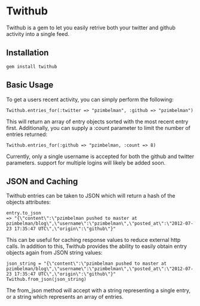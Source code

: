 
# Twithub

Twithub is a gem to let you easily retrive both your twitter and github activity into a single feed.

## Installation

    gem install twithub

## Basic Usage

To get a users recent activity, you can simply perform the following:

    Twithub.entries_for(:twitter => "pzimbelman", :github => "pzimbelman")

This will return an array of entry objects sorted with the most recent entry first. Additionally, you can supply a :count parameter to limit the number of entries returned:

    Twithub.entries_for(:github => "pzimbelman, :count => 8)

Currently, only a single username is accepted for both the github and twitter parameters. support for multiple logins will likely be added soon.

## JSON and Caching

Twithub entries can be taken to JSON which will return a hash of the objects attributes:

    entry.to_json
    => "{\"content\":\"pzimbelman pushed to master at pzimbelman/blog\",\"username\":\"pzimbelman\",\"posted_at\":\"2012-07-23 17:35:47 UTC\",\"origin\":\"github\"}"

This can be useful for caching response values to reduce external http calls. In addition to this, Twithub provides the ability to easily obtain entry objects again from JSON string values:

    json_string = "{\"content\":\"pzimbelman pushed to master at pzimbelman/blog\",\"username\":\"pzimbelman\",\"posted_at\":\"2012-07-23 17:35:47 UTC\",\"origin\":\"github\"}"
    Twithub.from_json(json_string)

The from_json method will accept with a string representing a single entry, or a string which represents an array of entries. 